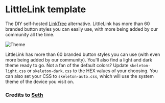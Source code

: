 # LittleLink template
The DIY self-hosted <a href="https://linktr.ee/" target="_blank" rel="noopener">LinkTree</a> alternative. LittleLink has more than 60 branded button styles you can easily use, with more being added by our community all the time.

![Theme](https://cdn.cottle.cloud/littlelink/themesupport.gif)

LittleLink has more than 60 branded button styles you can use (with even more being added by our community). You'll also find a light and dark theme ready to go. Not a fan of the default colors? Update `skeleton-light.css` or `skeleton-dark.css` to the HEX values of your choosing. You can also set your CSS to `skeleton-auto.css`, which will use the system theme of the device you visit on.


### Credits to [Seth](https://www.buymeacoffee.com/seth)
